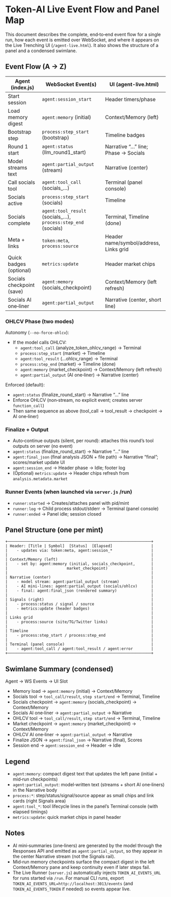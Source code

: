 # Token‑AI Live Event Flow and Panel Map

This document describes the complete, end‑to‑end event flow for a single run, how each event is emitted over WebSocket, and where it appears on the Live Trenching UI (`/agent-live.html`). It also shows the structure of a panel and a condensed swimlane.

## Event Flow (A → Z)

Agent (index.js) | WebSocket Event(s) | UI (agent-live.html)
---|---|---
Start session | `agent:session_start` | Header timers/phase
Load memory digest | `agent:memory` (initial) | Context/Memory (left)
Bootstrap step | `process:step_start` (bootstrap) | Timeline badges
Round 1 start | `agent:status` (llm_round1_start) | Narrative “…” line; Phase → Socials
Model streams text | `agent:partial_output` (stream) | Narrative (center)
Call socials tool | `agent:tool_call` (socials_…) | Terminal (panel console)
Socials active | `process:step_start` (socials) | Timeline
Socials complete | `agent:tool_result` (socials_…), `process:step_end` (socials) | Terminal, Timeline (done)
Meta + links | `token:meta`, `process:source` | Header name/symbol/address, Links grid
Quick badges (optional) | `metrics:update` | Header market chips
Socials checkpoint (save) | `agent:memory` (socials_checkpoint) | Context/Memory (left refresh)
Socials AI one‑liner | `agent:partial_output` | Narrative (center, short line)

### OHLCV Phase (two modes)

Autonomy (`--no-force-ohlcv`):
- If the model calls OHLCV:
  - `agent:tool_call` (analyze_token_ohlcv_range) → Terminal
  - `process:step_start` (market) → Timeline
  - `agent:tool_result` (…ohlcv_range) → Terminal
  - `process:step_end` (market) → Timeline (done)
  - `agent:memory` (market_checkpoint) → Context/Memory (left refresh)
  - `agent:partial_output` (AI one‑liner) → Narrative (center)

Enforced (default):
- `agent:status` (finalize_round_start) → Narrative “…” line
- Enforce OHLCV (non‑stream, no explicit event; creates server `function_call`)
- Then same sequence as above (tool_call → tool_result → checkpoint → AI one‑liner)

### Finalize + Output
- Auto‑continue outputs (silent, per round): attaches this round’s tool outputs on server (no event)
- `agent:status` (finalize_round_start) → Narrative “…” line
- `agent:final_json` (final analysis JSON + file path) → Narrative “final”; scores/market update UI
- `agent:session_end` → Header phase → Idle; footer log
- (Optional) `metrics:update` → Header chips refresh from `analysis.metadata.market`

### Runner Events (when launched via `server.js` /run)
- `runner:started` → Creates/attaches panel with pid/mint
- `runner:log` → Child process stdout/stderr → Terminal (panel console)
- `runner:ended` → Panel idle; session closed

## Panel Structure (one per mint)

```
+───────────────────────────────────────────────────────────────+
| Header: [Title | Symbol]  [Status]  [Elapsed]                 |
|    - updates via: token:meta, agent:session_*                 |
|                                                               |
| Context/Memory (left)                                         |
|    - set by: agent:memory (initial, socials_checkpoint,       |
|                          market_checkpoint)                   |
|                                                               |
| Narrative (center)                                            |
|    - model stream: agent:partial_output (stream)              |
|    - AI mini-lines: agent:partial_output (socials/ohlcv)      |
|    - final: agent:final_json (rendered summary)               |
|                                                               |
| Signals (right)                                               |
|    - process:status / signal / source                         |
|    - metrics:update (header badges)                           |
|                                                               |
| Links grid                                                    |
|    - process:source (site/TG/Twitter links)                   |
|                                                               |
| Timeline                                                      |
|    - process:step_start / process:step_end                    |
|                                                               |
| Terminal (panel console)                                      |
|    - agent:tool_call / agent:tool_result / agent:error        |
+───────────────────────────────────────────────────────────────+
```

## Swimlane Summary (condensed)

Agent → WS Events → UI Slot

- Memory load → `agent:memory` (initial) → Context/Memory
- Socials tool → `tool_call/result`, `step start/end` → Terminal, Timeline
- Socials checkpoint → `agent:memory` (socials_checkpoint) → Context/Memory
- Socials AI one‑liner → `agent:partial_output` → Narrative
- OHLCV tool → `tool_call/result`, `step start/end` → Terminal, Timeline
- Market checkpoint → `agent:memory` (market_checkpoint) → Context/Memory
- OHLCV AI one‑liner → `agent:partial_output` → Narrative
- Finalize JSON → `agent:final_json` → Narrative (final), Scores
- Session end → `agent:session_end` → Header → Idle

## Legend

- `agent:memory`: compact digest text that updates the left pane (initial + mid‑run checkpoints)
- `agent:partial_output`: model‑written text (streams + short AI one‑liners) in the Narrative body
- `process:*`: step/status/signal/source appear as small chips and link cards (right Signals area)
- `agent:tool_*`: tool lifecycle lines in the panel’s Terminal console (with elapsed timings)
- `metrics:update`: quick market chips in panel header

## Notes

- AI mini‑summaries (one‑liners) are generated by the model through the Responses API and emitted as `agent:partial_output`, so they appear in the center Narrative stream (not the Signals rail).
- Mid‑run memory checkpoints surface the compact digest in the left Context/Memory pane and keep continuity even if later steps fail.
- The Live Runner (`server.js`) automatically injects `TOKEN_AI_EVENTS_URL` for runs started via `/run`. For manual CLI runs, export `TOKEN_AI_EVENTS_URL=http://localhost:3013/events` (and `TOKEN_AI_EVENTS_TOKEN` if needed) so events appear live.
